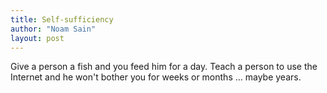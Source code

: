 ```yaml
---
title: Self-sufficiency
author: "Noam Sain"
layout: post
---
```


Give a person a fish and you feed him for a day. Teach a person to use the Internet and he won't bother you for weeks or months … maybe years.